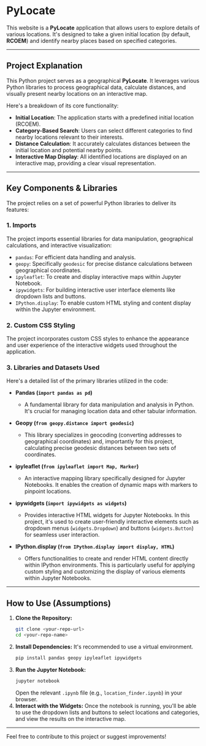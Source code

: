 # PyLocate


This website is a **PyLocate** application that allows users to explore details of various locations. It's designed to take a given initial location (by default, **RCOEM**) and identify nearby places based on specified categories.

---

## Project Explanation

This Python project serves as a geographical **PyLocate**. It leverages various Python libraries to process geographical data, calculate distances, and visually present nearby locations on an interactive map.

Here's a breakdown of its core functionality:

* **Initial Location**: The application starts with a predefined initial location (RCOEM).
* **Category-Based Search**: Users can select different categories to find nearby locations relevant to their interests.
* **Distance Calculation**: It accurately calculates distances between the initial location and potential nearby points.
* **Interactive Map Display**: All identified locations are displayed on an interactive map, providing a clear visual representation.

---

## Key Components & Libraries

The project relies on a set of powerful Python libraries to deliver its features:

### 1. Imports

The project imports essential libraries for data manipulation, geographical calculations, and interactive visualization:

* `pandas`: For efficient data handling and analysis.
* `geopy`: Specifically `geodesic` for precise distance calculations between geographical coordinates.
* `ipyleaflet`: To create and display interactive maps within Jupyter Notebook.
* `ipywidgets`: For building interactive user interface elements like dropdown lists and buttons.
* `IPython.display`: To enable custom HTML styling and content display within the Jupyter environment.

### 2. Custom CSS Styling

The project incorporates custom CSS styles to enhance the appearance and user experience of the interactive widgets used throughout the application.

### 3. Libraries and Datasets Used

Here's a detailed list of the primary libraries utilized in the code:

* **Pandas (`import pandas as pd`)**
    * A fundamental library for data manipulation and analysis in Python. It's crucial for managing location data and other tabular information.

* **Geopy (`from geopy.distance import geodesic`)**
    * This library specializes in geocoding (converting addresses to geographical coordinates) and, importantly for this project, calculating precise geodesic distances between two sets of coordinates.

* **ipyleaflet (`from ipyleaflet import Map, Marker`)**
    * An interactive mapping library specifically designed for Jupyter Notebooks. It enables the creation of dynamic maps with markers to pinpoint locations.

* **ipywidgets (`import ipywidgets as widgets`)**
    * Provides interactive HTML widgets for Jupyter Notebooks. In this project, it's used to create user-friendly interactive elements such as dropdown menus (`widgets.Dropdown`) and buttons (`widgets.Button`) for seamless user interaction.

* **IPython.display (`from IPython.display import display, HTML`)**
    * Offers functionalities to create and render HTML content directly within IPython environments. This is particularly useful for applying custom styling and customizing the display of various elements within Jupyter Notebooks.

---

## How to Use (Assumptions)

1.  **Clone the Repository:**
    ```bash
    git clone <your-repo-url>
    cd <your-repo-name>
    ```
2.  **Install Dependencies:**
    It's recommended to use a virtual environment.
    ```bash
    pip install pandas geopy ipyleaflet ipywidgets
    ```
3.  **Run the Jupyter Notebook:**
    ```bash
    jupyter notebook
    ```
    Open the relevant `.ipynb` file (e.g., `location_finder.ipynb`) in your browser.
4.  **Interact with the Widgets:**
    Once the notebook is running, you'll be able to use the dropdown lists and buttons to select locations and categories, and view the results on the interactive map.

---

Feel free to contribute to this project or suggest improvements!
